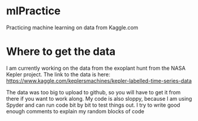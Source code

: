 # mlPractice
Practicing machine learning on data from Kaggle.com

# Where to get the data
I am currently working on the data from the exoplant hunt from the NASA Kepler project. The link to the data is here:
https://www.kaggle.com/keplersmachines/kepler-labelled-time-series-data

The data was too big to upload to github, so you will have to get it from there if you want to work along.
My code is also sloppy, because I am using Spyder and can run code bit by bit to test things out. I try to write good enough comments to explain my random blocks of code
